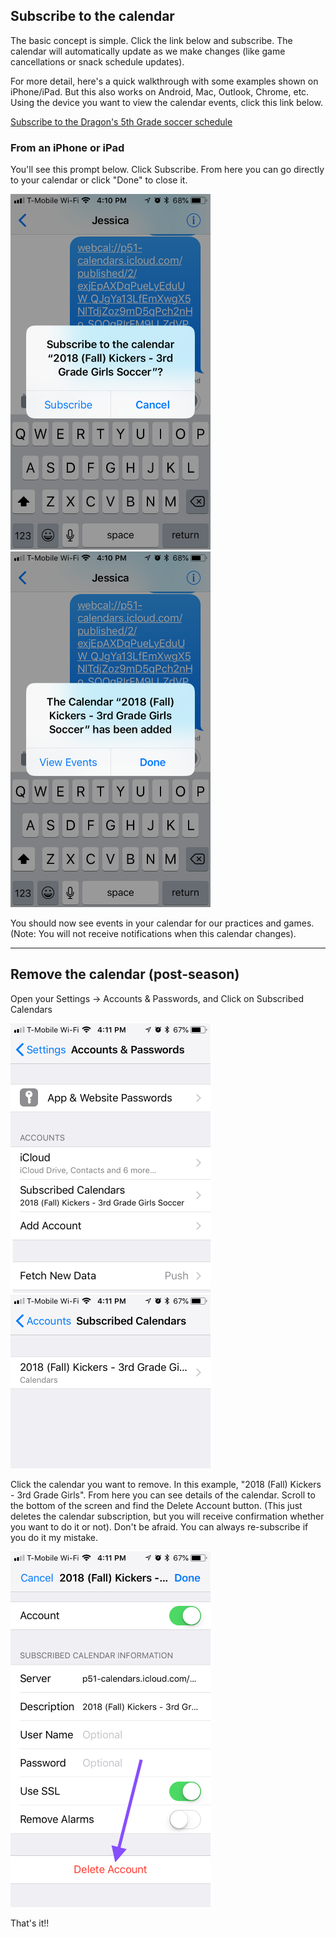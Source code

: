 ## Subscribe to the calendar

The basic concept is simple. Click the link below and subscribe. The calendar will automatically update as we make changes (like game cancellations or snack schedule updates).

For more detail, here's a quick walkthrough with some examples shown on iPhone/iPad. But this also works on Android, Mac, Outlook, Chrome, etc. Using the device you want to view the calendar events, click this link below.

<a href="webcal://p51-calendars.icloud.com/published/2/bpdc3nsmWb68N9Wx4VJKPh2Di3k_P81BLm35NAosZPDFK4u07gd1yom1X9Q2_NNFCJyecn0Tb27Tw7SnN1TuzI5iW8ZNAVl6ll65XMfiMTY">Subscribe to the Dragon's 5th Grade soccer schedule</a>

### From an iPhone or iPad
You'll see this prompt below. Click Subscribe. From here you can go directly to your calendar or click "Done" to close it.

<img width="320" src="/assets/ios-subscribe-1.png" alt="Subscribe to calendar"/>

<img width="320" src="/assets/ios-subscribe-2.png" alt="View events or done"/>

You should now see events in your calendar for our practices and games. (Note: You will not receive notifications when this calendar changes).

---

## Remove the calendar (post-season)

Open your Settings -> Accounts & Passwords, and Click on Subscribed Calendars

<img width="320" src="/assets/ios-remove-1.png" alt="Accounts & Passwords"/>

<img width="320" src="/assets/ios-remove-2.png" alt="Subscribed calendars list"/>

Click the calendar you want to remove. In this example, "2018 (Fall) Kickers - 3rd Grade Girls". From here you can see details of the calendar. Scroll to the bottom of the screen and find the Delete Account button. (This just deletes the calendar subscription, but you will receive confirmation whether you want to do it or not). Don't be afraid. You can always re-subscribe if you do it my mistake.

<img width="320" src="/assets/ios-remove-3.png" alt="Calendar details."/>

That's it!!
